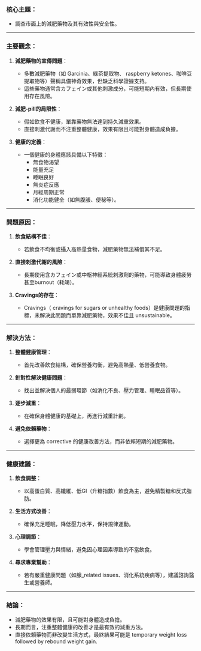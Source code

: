 ### 核心主題：  
- 調查市面上的減肥藥物及其有效性與安全性。

---

### 主要觀念：  
1. **減肥藥物的宣傳問題**：  
   - 多數減肥藥物（如 Garcinia、綠茶提取物、 raspberry ketones、咖啡豆提取物等）聲稱具備神奇效果，但缺乏科學證據支持。
   - 這些藥物通常含カフェイン或其他刺激成分，可能短期內有效，但長期使用存在風險。

2. **減肥-pill的局限性**：  
   - 假如飲食不健康，單靠藥物無法達到持久減重效果。  
   - 直接刺激代謝而不注重整體健康，效果有限且可能對身體造成負擔。

3. **健康的定義**：  
   - 一個健康的身體應該具備以下特徵：  
     - 無食物渴望  
     - 能量充足  
     - 睡眠良好  
     - 無炎症反應  
     - 月經周期正常  
     - 消化功能健全（如無腹脹、便秘等）。  

---

### 問題原因：  
1. **飲食結構不佳**：  
   - 若飲食不均衡或攝入高熱量食物，減肥藥物無法補償其不足。  

2. **直接刺激代謝的風險**：  
   - 長期使用含カフェイン或中枢神經系統刺激劑的藥物，可能導致身體疲勞甚至burnout（耗竭）。  

3. **Cravings的存在**：  
   - Cravings（ cravings for sugars or unhealthy foods）是健康問題的指標，未解決此問題而單靠減肥藥物，效果不佳且 unsustainable。  

---

### 解決方法：  
1. **整體健康管理**：  
   - 首先改善飲食結構，確保營養均衡，避免高熱量、低營養食物。  

2. **針對性解決健康問題**：  
   - 找出並解決個人的最弱環節（如消化不良、壓力管理、睡眠品質等）。  

3. **逐步減重**：  
   - 在確保身體健康的基礎上，再進行減重計劃。  

4. **避免依賴藥物**：  
   - 選擇更為 corrective 的健康改善方法，而非依賴短期的減肥藥物。  

---

### 健康建議：  
1. **飲食調整**：  
   - 以高蛋白質、高纖維、低GI（升糖指數）飲食為主，避免精製糖和反式脂肪。  

2. **生活方式改善**：  
   - 確保充足睡眠，降低壓力水平，保持規律運動。  

3. **心理調節**：  
   - 學會管理壓力與情緒，避免因心理因素導致的不當飲食。  

4. **尋求專業幫助**：  
   - 若有嚴重健康問題（如腺_related issues、消化系統疾病等），建議諮詢醫生或營養師。  

---

### 結論：  
- 減肥藥物的效果有限，且可能對身體造成負擔。  
- 長期而言，注重整體健康的改善才是最有效的減重方法。  
- 直接依賴藥物而非改變生活方式，最終結果可能是 temporary weight loss followed by rebound weight gain.